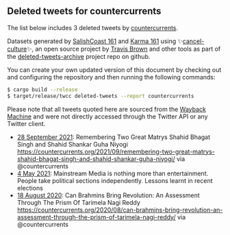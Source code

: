 ## Deleted tweets for countercurrents

The list below includes 3 deleted tweets by
[countercurrents](https://twitter.com/countercurrents).


Datasets generated by [SalishCoast 161](https://twitter.com/SalishCoastA) and [Karma 161](https://twitter.com/KarmaOneSixOne) using ✨[cancel-culture](https://github.com/travisbrown/cancel-culture)✨, an open source project by [Travis Brown](https://twitter.com/travisbrown) and other tools as part of the [deleted-tweets-archive](https://github.com/salcoast/deleted-tweets-archive/) project repo on github.

You can create your own updated version of this document by checking out and configuring the
repository and then running the following commands:

```bash
$ cargo build --release
$ target/release/twcc deleted-tweets --report countercurrents
```

Please note that all tweets quoted here are sourced from the
[Wayback Machine](https://web.archive.org) and were not directly accessed through the Twitter API or
any Twitter client.

* [28 September 2021](https://web.archive.org/web/20210928062006/https://twitter.com/Countercurrents/status/1442735819278585859): Remembering Two Great Matrys Shahid Bhagat Singh and Shahid Shankar Guha Niyogi     https://countercurrents.org/2021/09/remembering-two-great-matrys-shahid-bhagat-singh-and-shahid-shankar-guha-niyogi/  via  @countercurrents
* [ 4 May 2021](https://web.archive.org/web/20210504073045/https://twitter.com/Countercurrents/status/1389482393887776768): Mainstream Media is nothing more than entertainment. People take political sections independently.  Lessons learnt in recent elections
* [18 August 2020](https://web.archive.org/web/20200818161403/https://twitter.com/Countercurrents/status/1295755543047368705): Can Brahmins Bring Revolution: An Assessment Through The Prism Of Tarimela Nagi Reddy  https://countercurrents.org/2020/08/can-brahmins-bring-revolution-an-assessment-through-the-prism-of-tarimela-nagi-reddy/  via  @countercurrents
